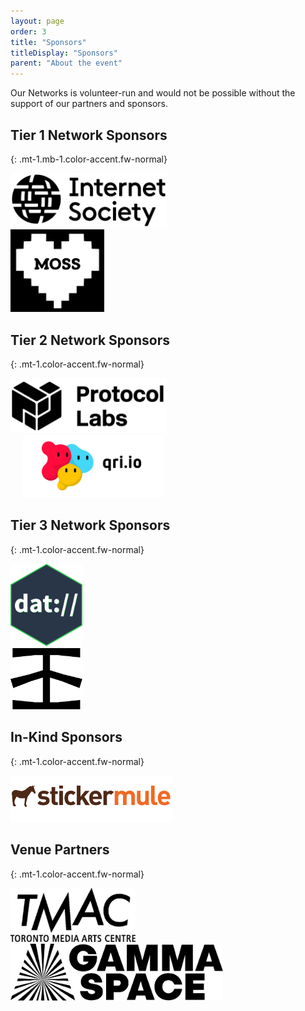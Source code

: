 ```yaml
---
layout: page
order: 3
title: "Sponsors"
titleDisplay: "Sponsors"
parent: "About the event"
---
```


Our Networks is volunteer-run and would not be possible without the support of our partners and sponsors.

## Tier 1 Network Sponsors
{: .mt-1.mb-1.color-accent.fw-normal}

<div class="flex flex-align-center">
  <div class="mr-2">
    <a href="https://www.internetsociety.org/" rel="noopener"><img src="/images/logos/internet-society-logo.svg" width="250" alt="Internet Society logo" /></a>
  </div>
  <div>
    <a href="https://www.mozilla.org/en-US/moss/" rel="noopener"><img src="/images/logos/moss-logo.svg" width="150" alt="Mozilla Open Source Support (MOSS) logo" /></a>
  </div>
</div>

## Tier 2 Network Sponsors
{: .mt-1.color-accent.fw-normal}

<div class="flex">
  <div class="mt-1">
    <a href="https://protocol.ai/" rel="noopener"><img src="/images/logos/protocol-labs-logo.svg" width="250" alt="Protocol Labs logo" /></a>
  </div>
  <div class="mt-1">
    <a href="https://qri.io/" rel="noopener"><img style="margin-left: 20px" src="/images/logos/qri-io-logo.svg" width="225" alt="Qri logo" /></a>
  </div>
</div>


## Tier 3 Network Sponsors
{: .mt-1.color-accent.fw-normal}

<div class="flex">
  <div class="mt-1 mr-2">
    <a href="https://dat.foundation/" rel="noopener"><img src="/images/logos/dat-logo.svg" width="115" alt="Dat Foundation logo" /></a>
  </div>
  <div class="mt-2">
    <a href="https://infura.io/" rel="noopener"><img src="/images/logos/infura-black-logo.svg" width="115" alt="Infura logo" /></a>
  </div>
</div>

## In-Kind Sponsors
{: .mt-1.color-accent.fw-normal}

<div class="flex">
  <div class="mt-1">
    <a href="https://www.stickermule.com/supports/opensource" rel="noopener"><img src="/images/logos/sticker-mule-logo.svg" width="260" alt="Sticker Mule logo" /></a>
  </div>
</div>

## Venue Partners
{: .mt-1.color-accent.fw-normal}

<div class="flex">
  <div class="mt-1 mr-2">
    <a href="https://www.tomediaarts.org/" rel="noopener"><img src="/images/logos/tmac-logo.svg" width="200" alt="Toronto Media Arts Centre logo" /></a>
  </div>
  <div class="mt-1">
    <a href="https://www.gammaspace.ca/" rel="noopener"><img src="/images/logos/gamma-space-logo.svg" width="340" alt="Gamma Space logo" /></a>
  </div>
</div>
